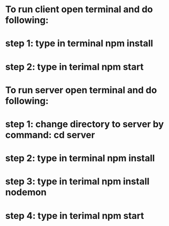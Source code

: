 # To run client open terminal and do following:

# step 1: type in terminal npm install 

# step 2: type in terimal npm start


# To run server open terminal and do following:

# step 1: change directory to server by command: cd server

# step 2: type in terminal npm install 

# step 3: type in terimal npm install nodemon

# step 4: type in terimal npm start